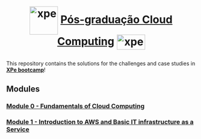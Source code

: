 # <p align="center" style="margin-top: 0px;"><img align="center" alt="xpe" height="75" width="75" src="https://user-images.githubusercontent.com/48625700/195990032-7cf8a32a-40a8-496a-bf12-30acadf8c4cb.svg"> [Pós-graduação Cloud Computing](https://www.xpeducacao.com.br/pos-graduacao/pos-cloud-computing) <img align="center" alt="xpe" height="40" width="75" src="https://user-images.githubusercontent.com/48625700/195990434-47cbacbb-8a78-427f-8f5a-7b1640f90819.png">

This repository contains the solutions for the challenges and case studies in **[XPe bootcamp](https://www.xpeducacao.com.br/pos-graduacao/pos-cloud-computing)**!

## Modules

### [Module 0 - Fundamentals of Cloud Computing](https://github.com/pmarcelojr/pos-edc-xpe-cloud/tree/main/Bootcamp_AWS_Cloud/Module_0)

### [Module 1 - Introduction to AWS and Basic IT infrastructure as a Service](https://github.com/pmarcelojr/pos-edc-xpe-cloud/tree/main/Bootcamp_AWS_Cloud/Module_1)
